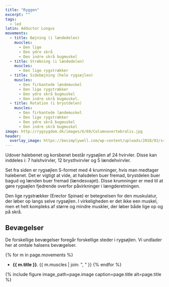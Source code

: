 ```yaml
---
title: "Ryggen"
excerpt: ""
tags:
  - led
latin: Adductor Longus
movements:
  - title: Bøjning (i lændedelen)
    muscles:
      - Den lige
      - Den ydre skrå
      - Den indre skrå bugmuskel
  - title: Strækning (i lændedelen)
    muscles:
      - Den lige rygstrækker
  - title: Sidebøjning (hele rygsøjlen)
    muscles:
      - Den firkantede lændemuskel
      - Den lige rygstrækker
      - Den ydre skrå bugmuskel
      - Den indre skrå bugmuskel.
  - title: Rotation (i brystdelen)
    muscles:
      - Den firkantede lændemuskel
      - Den lige rygstrækker
      - Den ydre skrå bugmuskel
      - Den indre skrå bugmuskel
image: http://rygsygdom.dk/images/6/69/Columnavertebralis.jpg
header:
  overlay_image: https://besimplywell.com/wp-content/uploads/2018/02/xray-back.jpg
---
```


Udover halebenet og korsbenet består rygsøjlen af 24 hvirvler. Disse kan inddeles i: 7 halshvirvler, 12 brysthvirvler og 5 lændehvirvler.

Set fra siden er rygsøjlen S-formet med 4 krumninger, hvis man medtager halebenet. Det er vigtigt at vide, at halsdelen buer fremad, brystdelen buer bagud og lænden buer fremad (lændesvajet). Disse krumninger er med til at gøre rygsøjlen fjedrende overfor påvirkninger i længderetningen.

Den lige rygstrækker (Erector Spinae) er betegnelsen for den muskulatur, der løber op langs selve rygsøjlen. I virkeligheden er det ikke een muskel, men et helt kompleks af større og mindre muskler, der løber både lige op og på skrå.

## Bevægelser

De forskellige bevægelser foregår forskellige steder i rygsøjlen. Vi undlader her at omtale halsens bevægelser.

{% for m in page.movements %}
- **{{ m.title }}**.
  {{ m.muscles | join: ", " }}
{% endfor %}

{% include figure image_path=page.image caption=page.title alt=page.title %}
